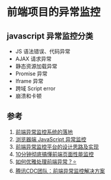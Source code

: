 # 前端项目的异常监控
## javascript 异常监控分类
- JS 语法错误、代码异常
- AJAX 请求异常
- 静态资源加载异常
- Promise 异常
- Iframe 异常
- 跨域 Script error
- 崩溃和卡顿

## 参考
1. [前端异常监控系统的落地](https://zhuanlan.zhihu.com/p/26085642)
2. [浏览器端 JavaScript 异常监控](https://myslide.cn/slides/1031#)
3. [前端异常监控平台的设计思路及实现](https://zhuanlan.zhihu.com/p/27305665)
4. [10分钟彻底搞懂前端页面性能监控](https://zhuanlan.zhihu.com/p/82981365)
5. [如何优雅处理前端异常？:star:](https://zhuanlan.zhihu.com/p/51800345)
6. [腾讯CDC团队：前端异常监控解决方案](https://mp.weixin.qq.com/s/W0i-Iu6nqkWttsGZ-RmOqw)
